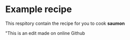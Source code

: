 # Example recipe

This respitory contain the recipe for you to cook **saumon** 

"This is an edit made on online Github 
